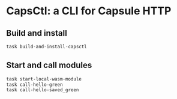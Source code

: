 # CapsCtl: a CLI for Capsule HTTP

## Build and install

```bash
task build-and-install-capsctl
```

## Start and call modules

```bash
task start-local-wasm-module
task call-hello-green
task call-hello-saved_green
```